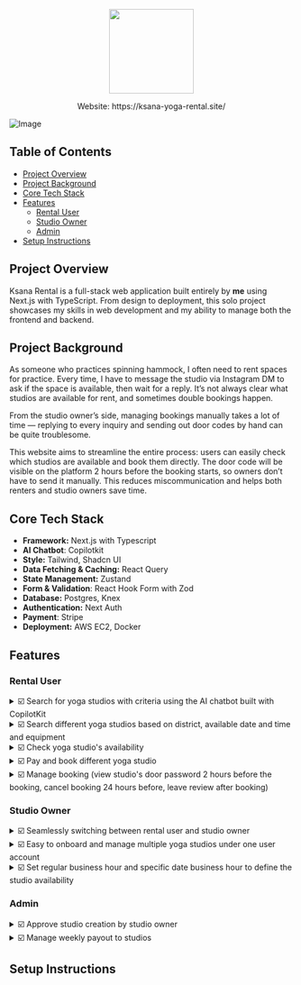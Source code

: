 <p align="center"><img src="https://github.com/user-attachments/assets/c260ee6b-3bdb-4707-965e-c63af1d25eef" height="auto" width="150"/></p>
<p align="center">Website: https://ksana-yoga-rental.site/</p>

![Image](https://github.com/user-attachments/assets/0e1e14fd-581a-4803-842c-f1991eeba972)

## Table of Contents
- [Project Overview](#project-overview)
- [Project Background](#project-background)
- [Core Tech Stack](#core-tech-stack)
- [Features](#features)
    - [Rental User](#rental-user)
    -  [Studio Owner](#studio-owner)
    -  [Admin](#admin)
- [Setup Instructions](#setup-instructions)
  
## Project Overview
Ksana Rental is a full-stack web application built entirely by **me** using Next.js with TypeScript. From design to deployment, this solo project showcases my skills in web development and my ability to manage both the frontend and backend.

## Project Background
As someone who practices spinning hammock, I often need to rent spaces for practice. Every time, I have to message the studio via Instagram DM to ask if the space is available, then wait for a reply. It’s not always clear what studios are available for rent, and sometimes double bookings happen.

From the studio owner’s side, managing bookings manually takes a lot of time — replying to every inquiry and sending out door codes by hand can be quite troublesome.

This website aims to streamline the entire process: users can easily check which studios are available and book them directly. The door code will be visible on the platform 2 hours before the booking starts, so owners don’t have to send it manually. This reduces miscommunication and helps both renters and studio owners save time.

## Core Tech Stack
- **Framework:** Next.js with Typescript
- **AI Chatbot**: Copilotkit
- **Style:** Tailwind, Shadcn UI
- **Data Fetching & Caching:** React Query
- **State Management:** Zustand
- **Form & Validation**: React Hook Form with Zod
- **Database:** Postgres, Knex
- **Authentication:** Next Auth
- **Payment**: Stripe
- **Deployment:** AWS EC2, Docker

## Features
### Rental User
<details><summary>☑️ Search for yoga studios with criteria using the AI chatbot built with CopilotKit</summary>
  
https://github.com/user-attachments/assets/b965e798-e552-4754-891c-6ea90d4394eb

</details>

<details><summary>☑️ Search different yoga studios based on district, available date and time and equipment</summary>

https://github.com/user-attachments/assets/a119ce52-18ec-498c-a47c-a974496301f5

</details>

<details><summary>☑️ Check yoga studio's availability </summary>
  
https://github.com/user-attachments/assets/d59c1955-7bb1-49d8-afb6-b75b49b37626

</details>

<details><summary>☑️ Pay and book different yoga studio </summary>
</details>

<details><summary>☑️ Manage booking (view studio's door password 2 hours before the booking, cancel booking 24 hours before, leave review after booking) </summary>
</details>


### Studio Owner
<details><summary>☑️ Seamlessly switching between rental user and studio owner </summary>

https://github.com/user-attachments/assets/076705e2-8f94-4bdf-9fae-9068d4548e9d
    
</details>

<details><summary>☑️ Easy to onboard and manage multiple yoga studios under one user account</summary>
</details>

<details><summary>☑️ Set regular business hour and specific date business hour to define the studio availability</summary>

https://github.com/user-attachments/assets/3ea74e03-295c-4941-bb64-f9d514ad1942
    
</details>


</details>

### Admin

<details><summary>☑️ Approve studio creation by studio owner</summary>
</details>

<details><summary>☑️ Manage weekly payout to studios</summary>
</details>

## Setup Instructions
